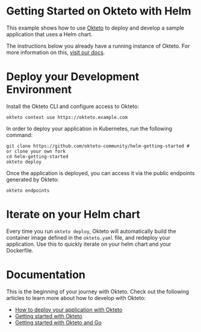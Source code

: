 # Getting Started on Okteto with Helm

This example shows how to use [Okteto](https://okteto.com) to deploy and develop a sample application that uses a Helm chart.

The instructions below you already have a running instance of Okteto. For more information on this, [visit our docs](https://www.okteto.com/docs).

# Deploy your Development Environment

Install the Okteto CLI and configure access to Okteto:

```
okteto context use https://okteto.example.com
```

In order to deploy your application in Kubernetes, run the following command:

```
git clone https://github.com/okteto-community/helm-getting-started # or clone your own fork
cd helm-getting-started
okteto deploy
```

Once the application is deployed, you can access it via the public endpoints generated by Okteto:

```
okteto endpoints
```

# Iterate on your Helm chart

Every time you run `okteto deploy`, Okteto will automatically build the container image defined in the `okteto.yaml` file, and redeploy your application. Use this to quickly iterate on your helm chart and your Dockerfile.

# Documentation 

This is the beginning of your journey with Okteto. Check out the following articles to learn more about how to develop with Okteto:
- [How to deploy your application with Okteto](https://www.okteto.com/docs/get-started/deploy-your-app/)
- [Getting started with Okteto](https://www.okteto.com/docs/get-started/dev-quickstart/)
- [Getting started with Okteto and Go](https://www.okteto.com/docs/development/containers/file-sync/golang/)

